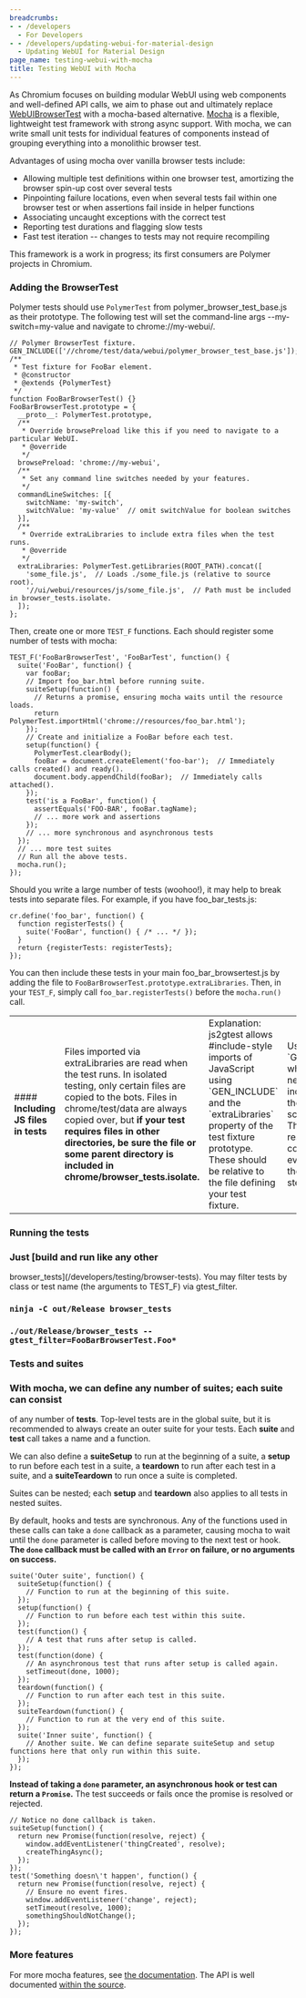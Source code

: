 ```yaml
---
breadcrumbs:
- - /developers
  - For Developers
- - /developers/updating-webui-for-material-design
  - Updating WebUI for Material Design
page_name: testing-webui-with-mocha
title: Testing WebUI with Mocha
---
```


As Chromium focuses on building modular WebUI using web components and
well-defined API calls, we aim to phase out and ultimately replace
[WebUIBrowserTest](/Home/domui-testing/webui-browser_tests) with a mocha-based
alternative. [Mocha](http://mochajs.org) is a flexible, lightweight test
framework with strong async support. With mocha, we can write small unit tests
for individual features of components instead of grouping everything into a
monolithic browser test.

Advantages of using mocha over vanilla browser tests include:

*   Allowing multiple test definitions within one browser test,
            amortizing the browser spin-up cost over several tests
*   Pinpointing failure locations, even when several tests fail within
            one browser test or when assertions fail inside in helper functions
*   Associating uncaught exceptions with the correct test
*   Reporting test durations and flagging slow tests
*   Fast test iteration -- changes to tests may not require recompiling

This framework is a work in progress; its first consumers are Polymer projects
in Chromium.

### Adding the BrowserTest

Polymer tests should use `PolymerTest` from polymer_browser_test_base.js as
their prototype. The following test will set the command-line args
--my-switch=my-value and navigate to chrome://my-webui/.

```none
// Polymer BrowserTest fixture.
GEN_INCLUDE(['//chrome/test/data/webui/polymer_browser_test_base.js']);
/**
 * Test fixture for FooBar element.
 * @constructor
 * @extends {PolymerTest}
 */
function FooBarBrowserTest() {}
FooBarBrowserTest.prototype = {
  __proto__: PolymerTest.prototype,
  /**
   * Override browsePreload like this if you need to navigate to a particular WebUI.
   * @override
   */
  browsePreload: 'chrome://my-webui',
  /**
   * Set any command line switches needed by your features.
   */
  commandLineSwitches: [{
    switchName: 'my-switch',
    switchValue: 'my-value'  // omit switchValue for boolean switches
  }],
  /**
   * Override extraLibraries to include extra files when the test runs.
   * @override
   */ 
  extraLibraries: PolymerTest.getLibraries(ROOT_PATH).concat([
    'some_file.js',  // Loads ./some_file.js (relative to source root).
    '//ui/webui/resources/js/some_file.js',  // Path must be included in browser_tests.isolate.
  ]);
};
```

Then, create one or more `TEST_F` functions. Each should register some number of
tests with mocha:

```none
TEST_F('FooBarBrowserTest', 'FooBarTest', function() {
  suite('FooBar', function() {
    var fooBar;
    // Import foo_bar.html before running suite.
    suiteSetup(function() {
      // Returns a promise, ensuring mocha waits until the resource loads.
      return PolymerTest.importHtml('chrome://resources/foo_bar.html');
    });
    // Create and initialize a FooBar before each test.
    setup(function() {
      PolymerTest.clearBody();
      fooBar = document.createElement('foo-bar');  // Immediately calls created() and ready().
      document.body.appendChild(fooBar);  // Immediately calls attached().
    });
    test('is a FooBar', function() {
      assertEquals('FOO-BAR', fooBar.tagName);
      // ... more work and assertions
    });
    // ... more synchronous and asynchronous tests
  });
  // ... more test suites
  // Run all the above tests.
  mocha.run();
});
```

Should you write a large number of tests (woohoo!), it may help to break tests
into separate files. For example, if you have foo_bar_tests.js:

```none
cr.define('foo_bar', function() {
  function registerTests() {
    suite('FooBar', function() { /* ... */ });
  }
  return {registerTests: registerTests};
});
```

You can then include these tests in your main foo_bar_browsertest.js by adding
the file to `FooBarBrowserTest.prototype.extraLibraries`. Then, in your
`TEST_F`, simply call `foo_bar.registerTests()` before the `mocha.run()` call.

<table>
<tr>

<td>#### <b>Including JS files in tests</b></td>

<td>Files imported via extraLibraries are read when the test runs. In isolated
testing, only certain files are copied to the bots. Files in chrome/test/data
are always copied over, but <b>if your test requires files in other directories,
be sure the file or some parent directory is included in
</b><b>chrome/browser_tests.isolate</b><b>.</b></td>

<td> Explanation: js2gtest allows #include-style imports of JavaScript using `GEN_INCLUDE` and the `extraLibraries` property of the test fixture prototype. These should be relative to the file defining your test fixture.</td>
<td> Use `GEN_INCLUDE` when the file needs to be included before the rest of the script is run. This will also result in the code being eval'd during the js2gtest step.</td>
<td> Use the `extraLibraries` property of your test fixture's prototype when the file is only needed within your tests. The content of these files, along with any `GEN_INCLUDE`d files, are added to each GTest body before each test is run.</td>
<td> Because these files are read at runtime, they must be present when running the browser_tests binary. This is only a concern in <a href="/developers/testing/isolated-testing/for-swes">isolated testing</a>, and placing included files in chrome/test/data should always work.</td>
</tr>
</table>

### Running the tests

### Just [build and run like any other
browser_tests](/developers/testing/browser-tests). You may filter tests by class
or test name (the arguments to TEST_F) via gtest_filter.

### `ninja -C out/Release browser_tests`

### `./out/Release/browser_tests --gtest_filter=FooBarBrowserTest.Foo*`

### Tests and suites

### With mocha, we can define any number of **suites**; each suite can consist
of any number of **tests**. Top-level tests are in the global suite, but it is
recommended to always create an outer suite for your tests. Each **suite** and
**test** call takes a name and a function.

We can also define a **suiteSetup** to run at the beginning of a suite, a
**setup** to run before each test in a suite, a **teardown** to run after each
test in a suite, and a **suiteTeardown** to run once a suite is completed.

Suites can be nested; each **setup** and **teardown** also applies to all tests
in nested suites.

By default, hooks and tests are synchronous. Any of the functions used in these
calls can take a `done` callback as a parameter, causing mocha to wait until the
`done` parameter is called before moving to the next test or hook. **The `done`
callback must be called with an `Error` on failure, or no arguments on
success.**

```none
suite('Outer suite', function() {
  suiteSetup(function() {
    // Function to run at the beginning of this suite.
  });
  setup(function() {
    // Function to run before each test within this suite.
  });
  test(function() {
    // A test that runs after setup is called.
  });
  test(function(done) {
    // An asynchronous test that runs after setup is called again.
    setTimeout(done, 1000);
  });
  teardown(function() {
    // Function to run after each test in this suite.
  });
  suiteTeardown(function() {
    // Function to run at the very end of this suite.
  });
  suite('Inner suite', function() {
    // Another suite. We can define separate suiteSetup and setup functions here that only run within this suite.
  });
});
```

**Instead of taking a `done` parameter, an asynchronous hook or test can return
a `Promise`.** The test succeeds or fails once the promise is resolved or
rejected.

```none
// Notice no done callback is taken.
suiteSetup(function() {
  return new Promise(function(resolve, reject) {
    window.addEventListener('thingCreated', resolve);
    createThingAsync();
  });
});
test('Something doesn\'t happen', function() {
  return new Promise(function(resolve, reject) {
    // Ensure no event fires.
    window.addEventListener('change', reject);
    setTimeout(resolve, 1000);
    somethingShouldNotChange();
  });
});
```

### More features

For more mocha features, see [the documentation](http://mochajs.org/). The API
is well documented [within the
source](https://github.com/mochajs/mocha/blob/master/lib/mocha.js).